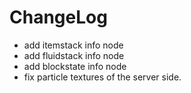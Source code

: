 # ChangeLog

* add itemstack info node
* add fluidstack info node
* add blockstate info node
* fix particle textures of the server side.
